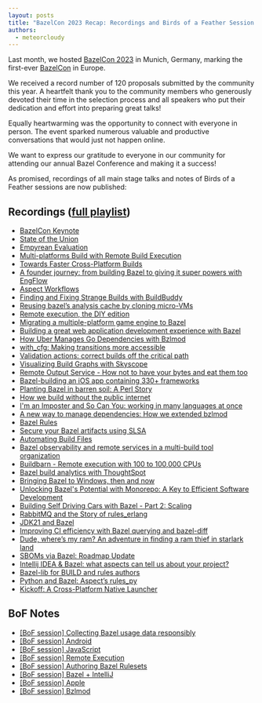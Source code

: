 ```yaml
---
layout: posts
title: "BazelCon 2023 Recap: Recordings and Birds of a Feather Session Notes"
authors:
  - meteorcloudy
---
```


Last month, we hosted [BazelCon 2023](https://blog.bazel.build/2023/05/25/save-the-date-bazelcon2023.html) in Munich, Germany, marking the first-ever [BazelCon](https://blog.bazel.build/2023/05/25/save-the-date-bazelcon2023.html) in Europe.

We received a record number of 120 proposals submitted by the community this year. A heartfelt thank you to the community members who generously devoted their time in the selection process and all speakers who put their dedication and effort into preparing great talks!

Equally heartwarming was the opportunity to connect with everyone in person. The event sparked numerous valuable and productive conversations that would just not happen online.

We want to express our gratitude to everyone in our community for attending our annual Bazel Conference and making it a success!

As promised, recordings of all main stage talks and notes of Birds of a Feather sessions are now published:

## Recordings ([full playlist](https://www.youtube.com/playlist?list=PLxNYxgaZ8Rsefrwb_ySGRi_bvQejpO_Tj))

* [BazelCon Keynote](https://youtube.com/watch?v=bAz3d2qV9UI&list=PLxNYxgaZ8Rsefrwb_ySGRi_bvQejpO_Tj&index=1&pp=iAQB)
* [State of the Union](https://youtube.com/watch?v=XqOpwlns-D8&list=PLxNYxgaZ8Rsefrwb_ySGRi_bvQejpO_Tj&index=2&pp=iAQB)
* [Empyrean Evaluation](https://youtube.com/watch?v=RYC6OycnGYk&list=PLxNYxgaZ8Rsefrwb_ySGRi_bvQejpO_Tj&index=3&pp=iAQB)
* [Multi-platforms Build with Remote Build Execution](https://youtube.com/watch?v=XimUovAh46k&list=PLxNYxgaZ8Rsefrwb_ySGRi_bvQejpO_Tj&index=4&pp=iAQB)
* [Towards Faster Cross-Platform Builds](https://youtube.com/watch?v=Et1rjb7ixUU&list=PLxNYxgaZ8Rsefrwb_ySGRi_bvQejpO_Tj&index=5&pp=iAQB)
* [A founder journey: from building Bazel to giving it super powers with EngFlow](https://youtube.com/watch?v=TyPYZSp4nnE&list=PLxNYxgaZ8Rsefrwb_ySGRi_bvQejpO_Tj&index=6&pp=iAQB)
* [Aspect Workflows](https://youtube.com/watch?v=nicNBI9T1Ow&list=PLxNYxgaZ8Rsefrwb_ySGRi_bvQejpO_Tj&index=7&pp=iAQB)
* [Finding and Fixing Strange Builds with BuildBuddy](https://youtube.com/watch?v=37C5zvQHnZI&list=PLxNYxgaZ8Rsefrwb_ySGRi_bvQejpO_Tj&index=8&pp=iAQB)
* [Reusing bazel’s analysis cache by cloning micro-VMs](https://youtube.com/watch?v=YycEXBlv7ZA&list=PLxNYxgaZ8Rsefrwb_ySGRi_bvQejpO_Tj&index=9&pp=iAQB)
* [Remote execution, the DIY edition](https://youtube.com/watch?v=JjZ0A1YkKsU&list=PLxNYxgaZ8Rsefrwb_ySGRi_bvQejpO_Tj&index=10&pp=iAQB)
* [Migrating a multiple-platform game engine to Bazel](https://youtube.com/watch?v=8pFrEuxyqxo&list=PLxNYxgaZ8Rsefrwb_ySGRi_bvQejpO_Tj&index=11&pp=iAQB)
* [Building a great web application development experience with Bazel](https://youtube.com/watch?v=Xs3E5SvSYg4&list=PLxNYxgaZ8Rsefrwb_ySGRi_bvQejpO_Tj&index=12&pp=iAQB)
* [How Uber Manages Go Dependencies with Bzlmod](https://youtube.com/watch?v=QLbkMdUOI48&list=PLxNYxgaZ8Rsefrwb_ySGRi_bvQejpO_Tj&index=13&pp=iAQB)
* [with_cfg: Making transitions more accessible](https://youtube.com/watch?v=U5bdQRQY-io&list=PLxNYxgaZ8Rsefrwb_ySGRi_bvQejpO_Tj&index=14&pp=iAQB)
* [Validation actions: correct builds off the critical path](https://youtube.com/watch?v=w691siwgynE&list=PLxNYxgaZ8Rsefrwb_ySGRi_bvQejpO_Tj&index=15&pp=iAQB)
* [Visualizing Build Graphs with Skyscope](https://youtube.com/watch?v=nDRPbnf0T2I&list=PLxNYxgaZ8Rsefrwb_ySGRi_bvQejpO_Tj&index=16&pp=iAQB)
* [Remote Output Service - How not to have your bytes and eat them too](https://youtube.com/watch?v=dVIMndTxhwc&list=PLxNYxgaZ8Rsefrwb_ySGRi_bvQejpO_Tj&index=17&pp=iAQB)
* [Bazel-building an iOS app containing 330+ frameworks](https://youtube.com/watch?v=1DIJU1yao_g&list=PLxNYxgaZ8Rsefrwb_ySGRi_bvQejpO_Tj&index=18&pp=iAQB)
* [Planting Bazel in barren soil: A Perl Story](https://youtube.com/watch?v=FFtZAKAm0qA&list=PLxNYxgaZ8Rsefrwb_ySGRi_bvQejpO_Tj&index=19&pp=iAQB)
* [How we build without the public internet](https://youtube.com/watch?v=XVDjqdBEX0g&list=PLxNYxgaZ8Rsefrwb_ySGRi_bvQejpO_Tj&index=20&pp=iAQB)
* [I'm an Imposter and So Can You: working in many languages at once](https://youtube.com/watch?v=AJpcKrF2al8&list=PLxNYxgaZ8Rsefrwb_ySGRi_bvQejpO_Tj&index=21&pp=iAQB)
* [A new way to manage dependencies: How we extended bzlmod](https://youtube.com/watch?v=B7GSYI8GLg8&list=PLxNYxgaZ8Rsefrwb_ySGRi_bvQejpO_Tj&index=22&pp=iAQB)
* [Bazel Rules](https://www.youtube.com/watch?v=i6nmR1patwY&list=PLxNYxgaZ8Rsefrwb_ySGRi_bvQejpO_Tj&index=24)
* [Secure your Bazel artifacts using SLSA](https://www.youtube.com/watch?v=zAjj7rNaFF4&list=PLxNYxgaZ8Rsefrwb_ySGRi_bvQejpO_Tj&index=40)
* [Automating Build Files](https://youtube.com/watch?v=ScB0XiFrcOE&list=PLxNYxgaZ8Rsefrwb_ySGRi_bvQejpO_Tj&index=24&pp=iAQB)
* [Bazel observability and remote services in a multi-build tool organization](https://youtube.com/watch?v=FdR60AAZjb8&list=PLxNYxgaZ8Rsefrwb_ySGRi_bvQejpO_Tj&index=25&pp=iAQB)
* [Buildbarn - Remote execution with 100 to 100,000 CPUs](https://youtube.com/watch?v=uPRcID7JHjY&list=PLxNYxgaZ8Rsefrwb_ySGRi_bvQejpO_Tj&index=26&pp=iAQB)
* [Bazel build analytics with ThoughtSpot](https://youtube.com/watch?v=zJ4lQ5V1daE&list=PLxNYxgaZ8Rsefrwb_ySGRi_bvQejpO_Tj&index=27&pp=iAQB)
* [Bringing Bazel to Windows, then and now](https://youtube.com/watch?v=7EkswBMF8W4&list=PLxNYxgaZ8Rsefrwb_ySGRi_bvQejpO_Tj&index=28&pp=iAQB)
* [Unlocking Bazel's Potential with Monorepo: A Key to Efficient Software Development](https://youtube.com/watch?v=T1qR5lCWLp0&list=PLxNYxgaZ8Rsefrwb_ySGRi_bvQejpO_Tj&index=29&pp=iAQB)
* [Building Self Driving Cars with Bazel - Part 2: Scaling](https://youtube.com/watch?v=oui9v-ZKW-Y&list=PLxNYxgaZ8Rsefrwb_ySGRi_bvQejpO_Tj&index=30&pp=iAQB)
* [RabbitMQ and the Story of rules_erlang](https://youtube.com/watch?v=kax1Su_WSu4&list=PLxNYxgaZ8Rsefrwb_ySGRi_bvQejpO_Tj&index=31&pp=iAQB)
* [JDK21 and Bazel](https://youtube.com/watch?v=MUM4MwssApY&list=PLxNYxgaZ8Rsefrwb_ySGRi_bvQejpO_Tj&index=32&pp=iAQB)
* [Improving CI efficiency with Bazel querying and bazel-diff](https://youtube.com/watch?v=QYAbmE_1fSo&list=PLxNYxgaZ8Rsefrwb_ySGRi_bvQejpO_Tj&index=33&pp=iAQB)
* [Dude, where’s my ram? An adventure in finding a ram thief in starlark land](https://youtube.com/watch?v=9isgTRWfDx8&list=PLxNYxgaZ8Rsefrwb_ySGRi_bvQejpO_Tj&index=34&pp=iAQB)
* [SBOMs via Bazel: Roadmap Update](https://youtube.com/watch?v=9O-pr_yhjMI&list=PLxNYxgaZ8Rsefrwb_ySGRi_bvQejpO_Tj&index=35&pp=iAQB)
* [Intellij IDEA & Bazel: what aspects can tell us about your project?](https://youtube.com/watch?v=4OiLZYLz3ZE&list=PLxNYxgaZ8Rsefrwb_ySGRi_bvQejpO_Tj&index=36&pp=iAQB)
* [Bazel-lib for BUILD and rules authors](https://youtube.com/watch?v=9eDxaAMuXBQ&list=PLxNYxgaZ8Rsefrwb_ySGRi_bvQejpO_Tj&index=37&pp=iAQB)
* [Python and Bazel: Aspect’s rules_py](https://youtube.com/watch?v=1GafMnbINik&list=PLxNYxgaZ8Rsefrwb_ySGRi_bvQejpO_Tj&index=38&pp=iAQB)
* [Kickoff: A Cross-Platform Native Launcher](https://youtube.com/watch?v=Y1e4XgDeE9E&list=PLxNYxgaZ8Rsefrwb_ySGRi_bvQejpO_Tj&index=39&pp=iAQB)

## BoF Notes

* [[BoF session] Collecting Bazel usage data responsibly](https://docs.google.com/document/d/17iZX7KadsIcK8zVtuVbp2yL0o9Z5985AU24xx-8aYA0/edit?usp=drive_link)
* [[BoF session] Android](https://docs.google.com/document/d/1wql1Iyo61FvuP6YOujMisi6t9yZZBBQZEfWzz2KGtrQ/edit?usp=drive_link)
* [[BoF session] JavaScript](https://docs.google.com/document/d/1YBsTNGnFqqN1MKW1Mfenxx8Dy2GLrMcc6NKkwoQIirE/edit?usp=drive_link)
* [[BoF session] Remote Execution](https://docs.google.com/document/d/1g1WRLDJNfxwEEsw8Ca3gGKcWHNWkNFAL_UOWt09kC6w/edit?usp=drive_link)
* [[BoF session] Authoring Bazel Rulesets](https://docs.google.com/document/d/1GzocL_tYxlnfEs4QLvLhqdV9UqV-L98uWwwILaxUllM/edit?usp=drive_link)
* [[BoF session] Bazel + IntelliJ](https://docs.google.com/document/d/1If-txtYdRVRvrRA03XVBsYqPzOBZoAQCa3HwxbTXSvc/edit?usp=drive_link)
* [[BoF session] Apple](https://docs.google.com/document/d/1V2xnA48j_wiDHqlhTwjtxK0CSX34_ya3kgoOCIlG-kc/edit?usp=drive_link)
* [[BoF session] Bzlmod](https://docs.google.com/document/d/14Iu-D9a9K9yK4giOOpcYkt7rJtvrezhDAYm8uJ6jSV8/edit?usp=drive_link)
